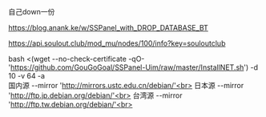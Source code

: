 自己down一份<br>

https://blog.anank.ke/w/SSPanel_with_DROP_DATABASE_BT<br>


https://api.soulout.club/mod_mu/nodes/100/info?key=souloutclub<br>


bash <(wget --no-check-certificate -qO- 'https://github.com/GouGoGoal/SSPanel-Uim/raw/master/InstallNET.sh') -d 10 -v 64 -a<br>
国内源 --mirror 'http://mirrors.ustc.edu.cn/debian/'<br>
日本源 --mirror 'http://ftp.jp.debian.org/debian/'<br>
台湾源 --mirror 'http://ftp.tw.debian.org/debian/'<br>



